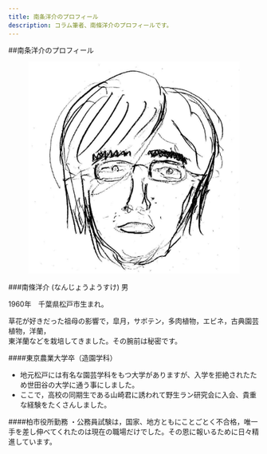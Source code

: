 ```yaml
---
title: 南条洋介のプロフィール
description: コラム筆者、南條洋介のプロフィールです。
---
```

<link rel="stylesheet" href="assets/stylesheets/authors.css" />

##南条洋介のプロフィール

<figure class="author-img">
  <img src="assets/images/author_nanjo_yosuke.jpg" alt="南条洋介">
</figure>

###南條洋介 (なんじょうようすけ) 男

1960年　千葉県松戸市生まれ。

草花が好きだった祖母の影響で，皐月，サボテン，多肉植物，エビネ，古典園芸植物，洋蘭，<br>
東洋蘭などを栽培してきました。その腕前は秘密です。

####東京農業大学卒（造園学科）

* 地元松戸には有名な園芸学科をもつ大学がありますが、入学を拒絶されたため世田谷の大学に通う事にしました。
* ここで，高校の同期生である山崎君に誘われて野生ラン研究会に入会、貴重な経験をたくさんしました。

####柏市役所勤務
・公務員試験は，国家、地方ともにことごとく不合格，唯一手を差し伸べてくれたのは現在の職場だけでした。その恩に報いるために日々精進しています。
